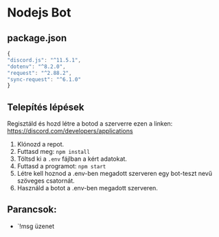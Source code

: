 # Nodejs Bot

## package.json
```javascript
{
"discord.js": "^11.5.1",
"dotenv": "^8.2.0",
"request": "^2.88.2",
"sync-request": "^6.1.0"
}
```


## Telepítés lépések

Regisztáld és hozd létre a botod a szerverre ezen a linken: https://discord.com/developers/applications

1. Klónozd a repot.
2. Futtasd meg: `npm install`
3. Töltsd ki a `.env` fájlban a kért adatokat.
4. Futtasd a programot: `npm start`
5. Létre kell hoznod a .env-ben megadott szerveren egy bot-teszt nevű szöveges csatornát.
6. Használd a botot a .env-ben megadott szerveren.


## Parancsok:

- `!msg üzenet
